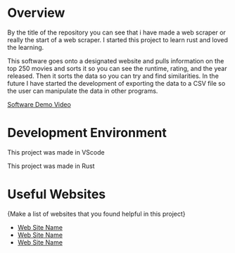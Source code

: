 # Overview

By the title of the repository you can see that i have made a web scraper or really the start of a web scraper. I started this project to learn rust and loved the learning. 

This software goes onto a designated website and pulls information on the top 250 movies and sorts it so you can see the runtime, rating, and the year released. Then it sorts the data so you can try and find similarities. In the future I have started the development of exporting the data to a CSV file so the user can manipulate the data in other programs.


[Software Demo Video](https://youtu.be/BHimrSrozhY)

# Development Environment

This project was made in VScode

This project was made in Rust

# Useful Websites

{Make a list of websites that you found helpful in this project}
* [Web Site Name](https://www.scrapingbee.com/blog/web-scraping-rust/)
* [Web Site Name](https://www.zenrows.com/blog/rust-web-scraping)
* [Web Site Name](https://www.youtube.com/watch?v=xOhfeuWIoms)